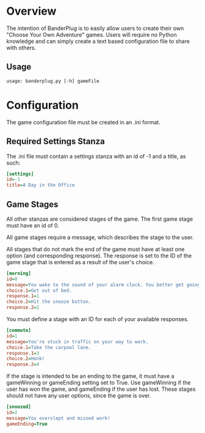 # Overview
The intention of BanderPlug is to easily allow users to create their own "Choose Your Own Adventure" games. Users will require no Python knowledge and can simply create a text based configuration file to share with others.

## Usage
```CLI
usage: banderplug.py [-h] gameFile
```

# Configuration
The game configuration file must be created in an .ini format.

## Required Settings Stanza
The .ini file must contain a settings stanza with an id of -1 and a title, as such:

```ini
[settings]
id=-1
title=A Day in the Office
```

## Game Stages
All other stanzas are considered stages of the game. The first game stage must have an id of 0.

All game stages require a message, which describes the stage to the user.

All stages that do not mark the end of the game must have at least one option (and corresponding response). The response is set to the ID of the game stage that is entered as a result of the user's choice.
```ini
[morning]
id=0
message=You wake to the sound of your alarm clock. You better get going to work.
choice.1=Get out of bed.
response.1=1
choice.2=Hit the snooze button.
response.2=2
```

You must define a stage with an ID for each of your available responses.
```ini
[commute]
id=1
message=You're stuck in traffic on your way to work.
choice.1=Take the carpool lane.
response.1=3
choice.2=Honk!
response.2=4
```

If the stage is intended to be an ending to the game, it must have a gameWinning or gameEnding setting set to True. Use gameWinning if the user has won the game, and gameEnding if the user has lost. These stages should not have any user options, since the game is over.
```ini
[snoozed]
id=2
message=You overslept and missed work!
gameEnding=True
```
